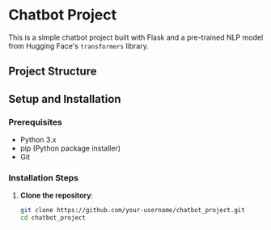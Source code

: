 # Chatbot Project

This is a simple chatbot project built with Flask and a pre-trained NLP model from Hugging Face's `transformers` library.

## Project Structure


## Setup and Installation

### Prerequisites

- Python 3.x
- pip (Python package installer)
- Git

### Installation Steps

1. **Clone the repository**:
   ```sh
   git clone https://github.com/your-username/chatbot_project.git
   cd chatbot_project
